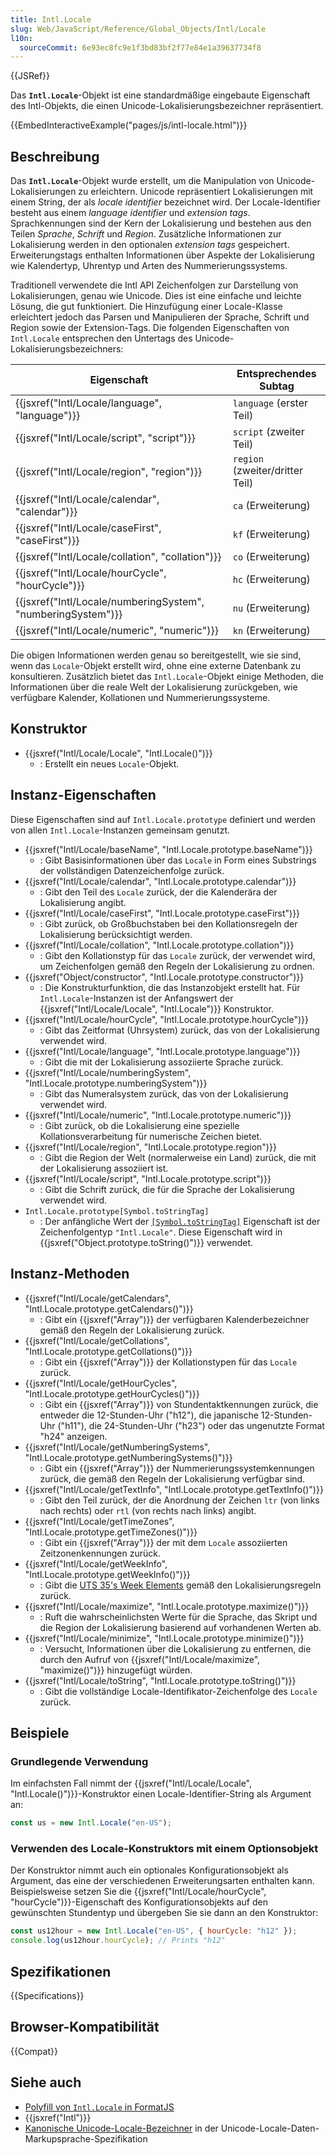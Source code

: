 ```yaml
---
title: Intl.Locale
slug: Web/JavaScript/Reference/Global_Objects/Intl/Locale
l10n:
  sourceCommit: 6e93ec8fc9e1f3bd83bf2f77e84e1a39637734f8
---
```


{{JSRef}}

Das **`Intl.Locale`**-Objekt ist eine standardmäßige eingebaute Eigenschaft des Intl-Objekts, die einen Unicode-Lokalisierungsbezeichner repräsentiert.

{{EmbedInteractiveExample("pages/js/intl-locale.html")}}

## Beschreibung

Das **`Intl.Locale`**-Objekt wurde erstellt, um die Manipulation von Unicode-Lokalisierungen zu erleichtern. Unicode repräsentiert Lokalisierungen mit einem String, der als _locale identifier_ bezeichnet wird. Der Locale-Identifier besteht aus einem _language identifier_ und _extension tags_. Sprachkennungen sind der Kern der Lokalisierung und bestehen aus den Teilen _Sprache_, _Schrift_ und _Region_. Zusätzliche Informationen zur Lokalisierung werden in den optionalen _extension tags_ gespeichert. Erweiterungstags enthalten Informationen über Aspekte der Lokalisierung wie Kalendertyp, Uhrentyp und Arten des Nummerierungssystems.

Traditionell verwendete die Intl API Zeichenfolgen zur Darstellung von Lokalisierungen, genau wie Unicode. Dies ist eine einfache und leichte Lösung, die gut funktioniert. Die Hinzufügung einer Locale-Klasse erleichtert jedoch das Parsen und Manipulieren der Sprache, Schrift und Region sowie der Extension-Tags. Die folgenden Eigenschaften von `Intl.Locale` entsprechen den Untertags des Unicode-Lokalisierungsbezeichners:

| Eigenschaft                                                  | Entsprechendes Subtag           |
| ------------------------------------------------------------ | ------------------------------- |
| {{jsxref("Intl/Locale/language", "language")}}               | `language` (erster Teil)        |
| {{jsxref("Intl/Locale/script", "script")}}                   | `script` (zweiter Teil)         |
| {{jsxref("Intl/Locale/region", "region")}}                   | `region` (zweiter/dritter Teil) |
| {{jsxref("Intl/Locale/calendar", "calendar")}}               | `ca` (Erweiterung)              |
| {{jsxref("Intl/Locale/caseFirst", "caseFirst")}}             | `kf` (Erweiterung)              |
| {{jsxref("Intl/Locale/collation", "collation")}}             | `co` (Erweiterung)              |
| {{jsxref("Intl/Locale/hourCycle", "hourCycle")}}             | `hc` (Erweiterung)              |
| {{jsxref("Intl/Locale/numberingSystem", "numberingSystem")}} | `nu` (Erweiterung)              |
| {{jsxref("Intl/Locale/numeric", "numeric")}}                 | `kn` (Erweiterung)              |

Die obigen Informationen werden genau so bereitgestellt, wie sie sind, wenn das `Locale`-Objekt erstellt wird, ohne eine externe Datenbank zu konsultieren. Zusätzlich bietet das `Intl.Locale`-Objekt einige Methoden, die Informationen über die reale Welt der Lokalisierung zurückgeben, wie verfügbare Kalender, Kollationen und Nummerierungssysteme.

## Konstruktor

- {{jsxref("Intl/Locale/Locale", "Intl.Locale()")}}
  - : Erstellt ein neues `Locale`-Objekt.

## Instanz-Eigenschaften

Diese Eigenschaften sind auf `Intl.Locale.prototype` definiert und werden von allen `Intl.Locale`-Instanzen gemeinsam genutzt.

- {{jsxref("Intl/Locale/baseName", "Intl.Locale.prototype.baseName")}}
  - : Gibt Basisinformationen über das `Locale` in Form eines Substrings der vollständigen Datenzeichenfolge zurück.
- {{jsxref("Intl/Locale/calendar", "Intl.Locale.prototype.calendar")}}
  - : Gibt den Teil des `Locale` zurück, der die Kalenderära der Lokalisierung angibt.
- {{jsxref("Intl/Locale/caseFirst", "Intl.Locale.prototype.caseFirst")}}
  - : Gibt zurück, ob Großbuchstaben bei den Kollationsregeln der Lokalisierung berücksichtigt werden.
- {{jsxref("Intl/Locale/collation", "Intl.Locale.prototype.collation")}}
  - : Gibt den Kollationstyp für das `Locale` zurück, der verwendet wird, um Zeichenfolgen gemäß den Regeln der Lokalisierung zu ordnen.
- {{jsxref("Object/constructor", "Intl.Locale.prototype.constructor")}}
  - : Die Konstrukturfunktion, die das Instanzobjekt erstellt hat. Für `Intl.Locale`-Instanzen ist der Anfangswert der {{jsxref("Intl/Locale/Locale", "Intl.Locale")}} Konstruktor.
- {{jsxref("Intl/Locale/hourCycle", "Intl.Locale.prototype.hourCycle")}}
  - : Gibt das Zeitformat (Uhrsystem) zurück, das von der Lokalisierung verwendet wird.
- {{jsxref("Intl/Locale/language", "Intl.Locale.prototype.language")}}
  - : Gibt die mit der Lokalisierung assoziierte Sprache zurück.
- {{jsxref("Intl/Locale/numberingSystem", "Intl.Locale.prototype.numberingSystem")}}
  - : Gibt das Numeralsystem zurück, das von der Lokalisierung verwendet wird.
- {{jsxref("Intl/Locale/numeric", "Intl.Locale.prototype.numeric")}}
  - : Gibt zurück, ob die Lokalisierung eine spezielle Kollationsverarbeitung für numerische Zeichen bietet.
- {{jsxref("Intl/Locale/region", "Intl.Locale.prototype.region")}}
  - : Gibt die Region der Welt (normalerweise ein Land) zurück, die mit der Lokalisierung assoziiert ist.
- {{jsxref("Intl/Locale/script", "Intl.Locale.prototype.script")}}
  - : Gibt die Schrift zurück, die für die Sprache der Lokalisierung verwendet wird.
- `Intl.Locale.prototype[Symbol.toStringTag]`
  - : Der anfängliche Wert der [`[Symbol.toStringTag]`](/de/docs/Web/JavaScript/Reference/Global_Objects/Symbol/toStringTag) Eigenschaft ist der Zeichenfolgentyp `"Intl.Locale"`. Diese Eigenschaft wird in {{jsxref("Object.prototype.toString()")}} verwendet.

## Instanz-Methoden

- {{jsxref("Intl/Locale/getCalendars", "Intl.Locale.prototype.getCalendars()")}}
  - : Gibt ein {{jsxref("Array")}} der verfügbaren Kalenderbezeichner gemäß den Regeln der Lokalisierung zurück.
- {{jsxref("Intl/Locale/getCollations", "Intl.Locale.prototype.getCollations()")}}
  - : Gibt ein {{jsxref("Array")}} der Kollationstypen für das `Locale` zurück.
- {{jsxref("Intl/Locale/getHourCycles", "Intl.Locale.prototype.getHourCycles()")}}
  - : Gibt ein {{jsxref("Array")}} von Stundentaktkennungen zurück, die entweder die 12-Stunden-Uhr ("h12"), die japanische 12-Stunden-Uhr ("h11"), die 24-Stunden-Uhr ("h23") oder das ungenutzte Format "h24" anzeigen.
- {{jsxref("Intl/Locale/getNumberingSystems", "Intl.Locale.prototype.getNumberingSystems()")}}
  - : Gibt ein {{jsxref("Array")}} der Nummerierungssystemkennungen zurück, die gemäß den Regeln der Lokalisierung verfügbar sind.
- {{jsxref("Intl/Locale/getTextInfo", "Intl.Locale.prototype.getTextInfo()")}}
  - : Gibt den Teil zurück, der die Anordnung der Zeichen `ltr` (von links nach rechts) oder `rtl` (von rechts nach links) angibt.
- {{jsxref("Intl/Locale/getTimeZones", "Intl.Locale.prototype.getTimeZones()")}}
  - : Gibt ein {{jsxref("Array")}} der mit dem `Locale` assoziierten Zeitzonenkennungen zurück.
- {{jsxref("Intl/Locale/getWeekInfo", "Intl.Locale.prototype.getWeekInfo()")}}
  - : Gibt die [UTS 35's Week Elements](https://www.unicode.org/reports/tr35/tr35-dates.html#Date_Patterns_Week_Elements) gemäß den Lokalisierungsregeln zurück.
- {{jsxref("Intl/Locale/maximize", "Intl.Locale.prototype.maximize()")}}
  - : Ruft die wahrscheinlichsten Werte für die Sprache, das Skript und die Region der Lokalisierung basierend auf vorhandenen Werten ab.
- {{jsxref("Intl/Locale/minimize", "Intl.Locale.prototype.minimize()")}}
  - : Versucht, Informationen über die Lokalisierung zu entfernen, die durch den Aufruf von {{jsxref("Intl/Locale/maximize", "maximize()")}} hinzugefügt würden.
- {{jsxref("Intl/Locale/toString", "Intl.Locale.prototype.toString()")}}
  - : Gibt die vollständige Locale-Identifikator-Zeichenfolge des `Locale` zurück.

## Beispiele

### Grundlegende Verwendung

Im einfachsten Fall nimmt der {{jsxref("Intl/Locale/Locale", "Intl.Locale()")}}-Konstruktor einen Locale-Identifier-String als Argument an:

```js
const us = new Intl.Locale("en-US");
```

### Verwenden des Locale-Konstruktors mit einem Optionsobjekt

Der Konstruktor nimmt auch ein optionales Konfigurationsobjekt als Argument, das eine der verschiedenen Erweiterungsarten enthalten kann. Beispielsweise setzen Sie die {{jsxref("Intl/Locale/hourCycle", "hourCycle")}}-Eigenschaft des Konfigurationsobjekts auf den gewünschten Stundentyp und übergeben Sie sie dann an den Konstruktor:

```js
const us12hour = new Intl.Locale("en-US", { hourCycle: "h12" });
console.log(us12hour.hourCycle); // Prints "h12"
```

## Spezifikationen

{{Specifications}}

## Browser-Kompatibilität

{{Compat}}

## Siehe auch

- [Polyfill von `Intl.Locale` in FormatJS](https://formatjs.io/docs/polyfills/intl-locale/)
- {{jsxref("Intl")}}
- [Kanonische Unicode-Locale-Bezeichner](https://www.unicode.org/reports/tr35/#Canonical_Unicode_Locale_Identifiers) in der Unicode-Locale-Daten-Markupsprache-Spezifikation
